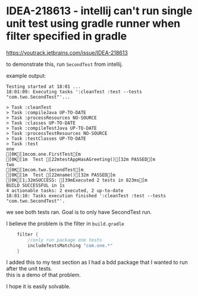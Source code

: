 # IDEA-218613 - intellij can't run single unit test using gradle runner when filter specified in gradle
https://youtrack.jetbrains.com/issue/IDEA-218613

to demonstrate this, run `SecondTest` from intellij.

example output:

```text
Testing started at 18:01 ...
18:01:09: Executing tasks ':cleanTest :test --tests "com.two.SecondTest"'...

> Task :cleanTest
> Task :compileJava UP-TO-DATE
> Task :processResources NO-SOURCE
> Task :classes UP-TO-DATE
> Task :compileTestJava UP-TO-DATE
> Task :processTestResources NO-SOURCE
> Task :testClasses UP-TO-DATE
> Task :test
one
[0K[1mcom.one.FirstTest[m
[0K[1m  Test [22mtestAppHasAGreeting()[32m PASSED[m
two
[0K[1mcom.two.SecondTest[m
[0K[1m  Test [22mname()[32m PASSED[m
[0K[1;32mSUCCESS: [39mExecuted 2 tests in 823ms[m
BUILD SUCCESSFUL in 1s
4 actionable tasks: 2 executed, 2 up-to-date
18:01:10: Tasks execution finished ':cleanTest :test --tests "com.two.SecondTest"'.
```

we see both tests ran.
Goal is to only have SecondTest run.

I believe the problem is the filter in `build.gradle`

```groovy
    filter {
        //only run package one tests
        includeTestsMatching "com.one.*"
    }
```

I added this to my test section as I had a bdd package that I wanted to run after the unit tests.  
this is a demo of that problem.

I hope it is easily solvable.
